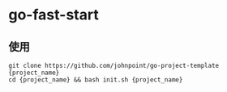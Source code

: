 # go-fast-start

## 使用

```
git clone https://github.com/johnpoint/go-project-template {project_name}
cd {project_name} && bash init.sh {project_name}
```